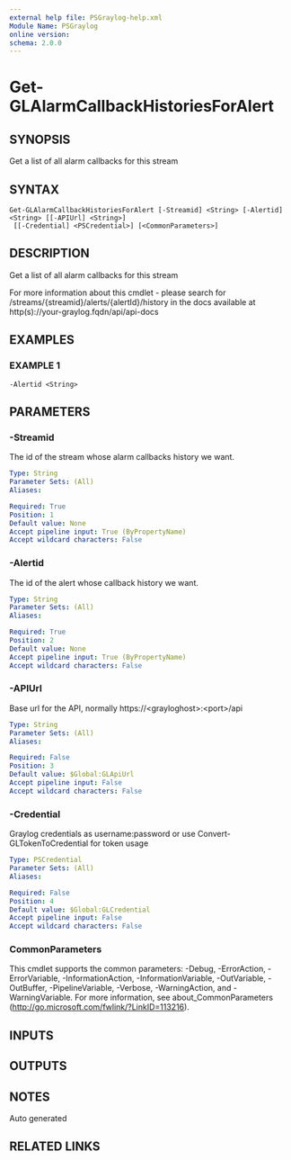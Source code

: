 ```yaml
---
external help file: PSGraylog-help.xml
Module Name: PSGraylog
online version:
schema: 2.0.0
---
```


# Get-GLAlarmCallbackHistoriesForAlert

## SYNOPSIS
Get a list of all alarm callbacks for this stream

## SYNTAX

```
Get-GLAlarmCallbackHistoriesForAlert [-Streamid] <String> [-Alertid] <String> [[-APIUrl] <String>]
 [[-Credential] <PSCredential>] [<CommonParameters>]
```

## DESCRIPTION
Get a list of all alarm callbacks for this stream


For more information about this cmdlet - please search for /streams/{streamid}/alerts/{alertId}/history in the docs available at http(s)://your-graylog.fqdn/api/api-docs

## EXAMPLES

### EXAMPLE 1
```
-Alertid <String>
```

## PARAMETERS

### -Streamid
The id of the stream whose alarm callbacks history we want.

```yaml
Type: String
Parameter Sets: (All)
Aliases:

Required: True
Position: 1
Default value: None
Accept pipeline input: True (ByPropertyName)
Accept wildcard characters: False
```

### -Alertid
The id of the alert whose callback history we want.

```yaml
Type: String
Parameter Sets: (All)
Aliases:

Required: True
Position: 2
Default value: None
Accept pipeline input: True (ByPropertyName)
Accept wildcard characters: False
```

### -APIUrl
Base url for the API, normally https://\<grayloghost\>:\<port\>/api

```yaml
Type: String
Parameter Sets: (All)
Aliases:

Required: False
Position: 3
Default value: $Global:GLApiUrl
Accept pipeline input: False
Accept wildcard characters: False
```

### -Credential
Graylog credentials as username:password or use Convert-GLTokenToCredential for token usage

```yaml
Type: PSCredential
Parameter Sets: (All)
Aliases:

Required: False
Position: 4
Default value: $Global:GLCredential
Accept pipeline input: False
Accept wildcard characters: False
```

### CommonParameters
This cmdlet supports the common parameters: -Debug, -ErrorAction, -ErrorVariable, -InformationAction, -InformationVariable, -OutVariable, -OutBuffer, -PipelineVariable, -Verbose, -WarningAction, and -WarningVariable. For more information, see about_CommonParameters (http://go.microsoft.com/fwlink/?LinkID=113216).

## INPUTS

## OUTPUTS

## NOTES
Auto generated

## RELATED LINKS
